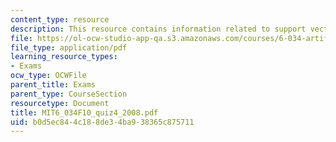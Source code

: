 ```yaml
---
content_type: resource
description: This resource contains information related to support vectors.
file: https://ol-ocw-studio-app-qa.s3.amazonaws.com/courses/6-034-artificial-intelligence-fall-2010/b0d5ec844c188de34ba938365c875711_MIT6_034F10_quiz4_2008.pdf
file_type: application/pdf
learning_resource_types:
- Exams
ocw_type: OCWFile
parent_title: Exams
parent_type: CourseSection
resourcetype: Document
title: MIT6_034F10_quiz4_2008.pdf
uid: b0d5ec84-4c18-8de3-4ba9-38365c875711
---
```


